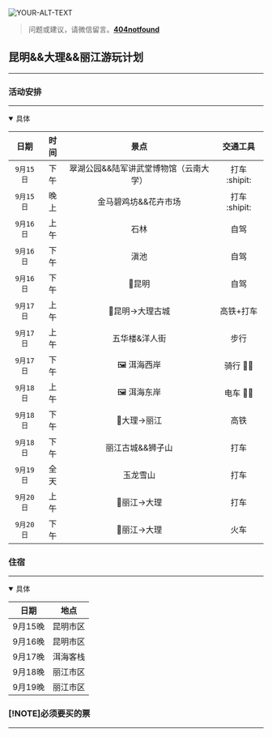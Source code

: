 <picture>
 <source media="(prefers-color-scheme: dark)" srcset="YOUR-DARKMODE-IMAGE">
 <source media="(prefers-color-scheme: light)" srcset="YOUR-LIGHTMODE-IMAGE">
 <img alt="YOUR-ALT-TEXT" src="YOUR-DEFAULT-IMAGE">
</picture>

>问题或建议，请微信留言。**[404notfound](#jump_8)**
##  昆明&&大理&&丽江游玩计划

---
### 活动安排
---
<details open >

  <summary>具体</summary>
  
| 日期   |时间 |景点 |  交通工具|
|:-----:|:--:|:-------------:|:--: |
| ` 9月15日 `|下午| 翠湖公园&&陆军讲武堂博物馆（云南大学） | 打车 :shipit:|
|  ` 9月15日 ` |晚上| 金马碧鸡坊&&花卉市场 | 打车 :shipit: |
| ` 9月16日 ` | 上午 | 石林 | 自驾 |
| ` 9月16日 `| 下午 |滇池 | 自驾 |
|  ` 9月16日 ` | 下午| :red_circle:昆明 | 自驾 |
|  ` 9月17日 ` | 上午| :red_circle:昆明→大理古城 | 高铁+打车 |
|  ` 9月17日 ` | 上午| 五华楼&洋人街 | 步行 |
| ` 9月17日 ` | 下午|  :framed_picture: 洱海西岸	 | 骑行 :biking_man: |
|  ` 9月18日 `| 上午|  :framed_picture:	 洱海东岸| 电车 :mountain_biking_woman: |
|  ` 9月18日 `| 下午| :red_circle:大理→丽江 | 高铁 |
|  ` 9月18日 `| 下午| 丽江古城&&狮子山 | 打车 |
|  ` 9月19日 `| 全天| 玉龙雪山 | 打车 |
|  ` 9月20日 `| 上午| :red_circle:丽江→大理 | 打车 |
|  ` 9月20日 `| 下午| :red_circle:丽江→大理 | 火车 |

</details>

### 住宿
---

<details open >
  
<summary>具体</summary>
  
| 日期   |地点 |
|:-----:|:--:|
| 9月15晚 |昆明市区|
| 9月16晚 |昆明市区|
| 9月17晚 |洱海客栈|
| 9月18晚 |丽江市区|
| 9月19晚 |丽江市区|

</details>

###  [!NOTE]必须要买的票
---
